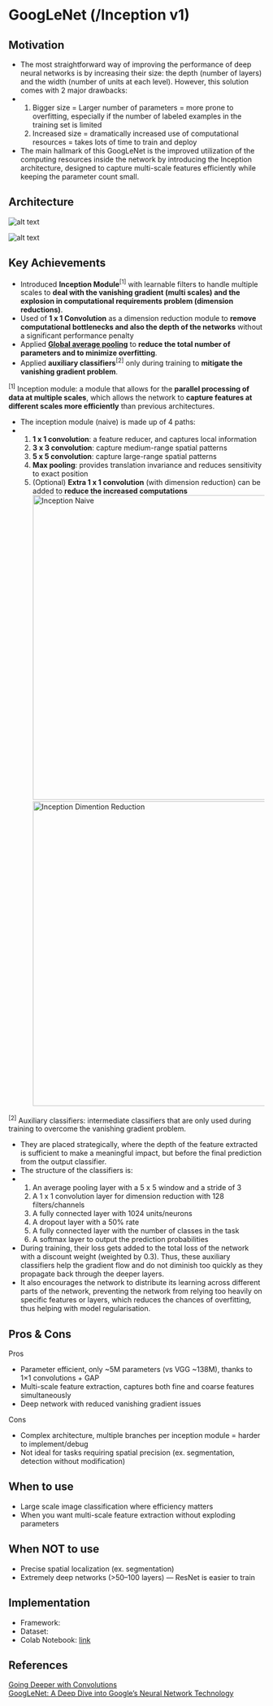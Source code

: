 # GoogLeNet (/Inception v1)

## Motivation
- The most straightforward way of improving the performance of deep neural networks is by increasing their size: the depth (number of layers) and the width (number of units at each level). However, this solution comes with 2 major drawbacks:
- 1. Bigger size = Larger number of parameters = more prone to overfitting, especially if the number of labeled examples in the training set is limited
  2. Increased size = dramatically increased use of computational resources = takes lots of time to train and deploy
- The main hallmark of this GoogLeNet is the improved utilization of the computing resources inside the network by introducing the Inception architecture, designed to capture multi-scale features efficiently while keeping the parameter count small.
  
## Architecture
![alt text](https://github.com/khchu93/NoteImage/blob/main/googlenet.jpg?raw=true) <br>

![alt text](https://github.com/khchu93/NoteImage/blob/main/googlenetArchitecture.PNG?raw=true) <br>



## Key Achievements
- Introduced **Inception Module**<sup>[1]</sup> with learnable filters to handle multiple scales to **deal with the vanishing gradient (multi scales) and the explosion in computational requirements problem (dimension reductions)**.
- Used of **1 x 1 Convolution** as a dimension reduction module to **remove computational bottlenecks and also the depth of the networks** without a significant performance penalty
- Applied **[Global average pooling](https://github.com/khchu93/ComputerVision/blob/main/notes/ResNet.md?plain=1)** to **reduce the total number of parameters and to minimize overfitting**.
- Applied **auxiliary classifiers**<sup>[2]</sup> only during training to **mitigate the vanishing gradient problem**.

<sup>[1]</sup> Inception module: a module that allows for the **parallel processing of data at multiple scales**, which allows the network to **capture features at different scales more efficiently** than previous architectures.
- The inception module (naive) is made up of 4 paths:
- 1. **1 x 1 convolution**: a feature reducer, and captures local information 
  2. **3 x 3 convolution**: capture medium-range spatial patterns
  3. **5 x 5 convolution**: capture large-range spatial patterns
  4. **Max pooling**: provides translation invariance and reduces sensitivity to exact position
  5. (Optional) **Extra 1 x 1 convolution** (with dimension reduction) can be added to **reduce the increased computations**
<img src="https://github.com/khchu93/NoteImage/blob/main/inceptionNaive.webp?raw=true" alt="Inception Naive" width="600"/> <br>
<img src="https://github.com/khchu93/NoteImage/blob/main/inceptionDimentionReduc.webp?raw=true" alt="Inception Dimention Reduction" width="600"/> <br>

<sup>[2]</sup> Auxiliary classifiers: intermediate classifiers that are only used during training to overcome the vanishing gradient problem.
- They are placed strategically, where the depth of the feature extracted is sufficient to make a meaningful impact, but before the final prediction from the output classifier.
- The structure of the classifiers is:
- 1. An average pooling layer with a 5 x 5 window and a stride of 3
  2. A 1 x 1 convolution layer for dimension reduction with 128 filters/channels
  3. A fully connected layer with 1024 units/neurons
  4. A dropout layer with a 50% rate
  5. A fully connected layer with the number of classes in the task
  6. A softmax layer to output the prediction probabilities
- During training, their loss gets added to the total loss of the network with a discount weight (weighted by 0.3). Thus, these auxiliary classifiers help the gradient flow and do not diminish too quickly as they propagate back through the deeper layers.
- It also encourages the network to distribute its learning across different parts of the network, preventing the network from relying too heavily on specific features or layers, which reduces the chances of overfitting, thus helping with model regularisation.
  
## Pros & Cons

Pros
- Parameter efficient, only ~5M parameters (vs VGG ~138M), thanks to 1×1 convolutions + GAP
- Multi-scale feature extraction, captures both fine and coarse features simultaneously
- Deep network with reduced vanishing gradient issues

Cons
- Complex architecture, multiple branches per inception module = harder to implement/debug
- Not ideal for tasks requiring spatial precision (ex. segmentation, detection without modification)

## When to use
- Large scale image classification where efficiency matters
- When you want multi-scale feature extraction without exploding parameters

## When NOT to use
- Precise spatial localization (ex. segmentation)
- Extremely deep networks (>50–100 layers) — ResNet is easier to train

## Implementation
- Framework: 
- Dataset: 
- Colab Notebook: [link]()

<!--
## Results
Training

Validation

Examples:
-->

## References
[Going Deeper with Convolutions](https://arxiv.org/abs/1409.4842) <br>
[GoogLeNet: A Deep Dive into Google’s Neural Network Technology](https://medium.com/@siddheshb008/googlenet-a-deep-dive-into-googles-neural-network-technology-f588d1b49e55)
